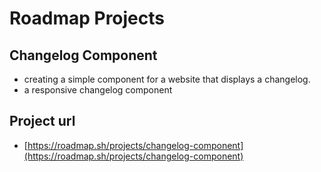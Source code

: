 # Roadmap Projects
## Changelog Component
- creating a simple component for a website that displays a changelog.
- a responsive changelog component
## Project url
- [https://roadmap.sh/projects/changelog-component](https://roadmap.sh/projects/changelog-component)

